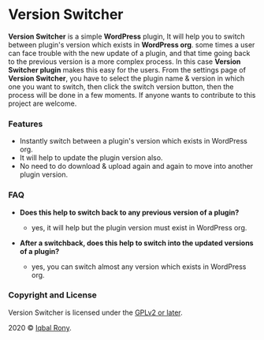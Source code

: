 # Version Switcher

**Version Switcher** is a simple **WordPress** plugin, It will help you to switch between plugin's version which exists in **WordPress org**. some times a user can face trouble with the new update of a plugin, and that time going back to the previous version is a more complex process. In this case **Version Switcher plugin** makes this easy for the users. From the settings page of **Version Switcher**, you have to select the plugin name & version in which one you want to switch, then click the switch version button, then the process will be done in a few moments. If anyone wants to contribute to this project are welcome.

### Features
 * Instantly switch between a plugin's version which exists in WordPress org.
 * It will help to update the plugin version also.
 * No need to do download & upload again and again to move into another plugin version.


### FAQ

* **Does this help to switch back to any previous version of a plugin?**

    * yes, it will help but the plugin version must exist in WordPress org.

* **After a switchback, does this help to switch into the updated versions of a plugin?**

    * yes, you can switch almost any version which exists in WordPress org.

### Copyright and License
Version Switcher is licensed under the [GPLv2 or later](https://www.gnu.org/licenses/gpl-2.0.html).

2020 © [Iqbal Rony](http://www.iqbalrony.com).
